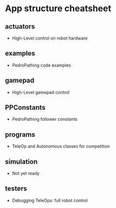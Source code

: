 # App structure cheatsheet

## actuators
- High-Level control on robot hardware

## examples
- PedroPathing code examples

## gamepad 
- High-Level gamepad control

## PPConstants
- PedroPathing follower constants

## programs
- TeleOp and Autonomous classes for competition

## simulation
- Not yet ready

## testers
- Debugging TeleOps: full robot control 
